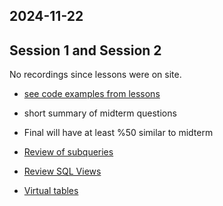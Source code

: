 ## 2024-11-22


## Session 1 and Session 2

No recordings since lessons were on site.

- [see code examples from lessons](codes-in-lesson-2024-11-22)

- short summary of midterm questions
- Final will have at least %50 similar to midterm
- [Review of subqueries](https://ati-ozgur.github.io/course-database/en/course-contents/sql-subqueries-en.html)
- [Review SQL Views](https://ati-ozgur.github.io/course-database/en/course-contents/sql-views-en.html)
- [Virtual tables](https://ati-ozgur.github.io/course-database/en/course-contents/sql-virtual-tables-en.html)
